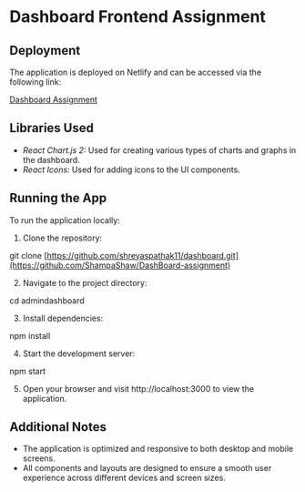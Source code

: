 # Dashboard Frontend Assignment
 
 ## Deployment

The application is deployed on Netlify and can be accessed via the following link:

[Dashboard Assignment](https://dashboard-admin-shampashaw.netlify.app/)

## Libraries Used
- *React Chart.js 2:* Used for creating various types of charts and graphs in the dashboard.
- *React Icons:* Used for adding icons to the UI components.

## Running the App

To run the application locally:

1. Clone the repository:


git clone [https://github.com/shreyaspathak11/dashboard.git](https://github.com/ShampaShaw/DashBoard-assignment)


2. Navigate to the project directory:


cd admindashboard


3. Install dependencies:


npm install


4. Start the development server:


npm start


5. Open your browser and visit http://localhost:3000 to view the application.


## Additional Notes

- The application is optimized and responsive to both desktop and mobile screens.
- All components and layouts are designed to ensure a smooth user experience across different devices and screen sizes.
